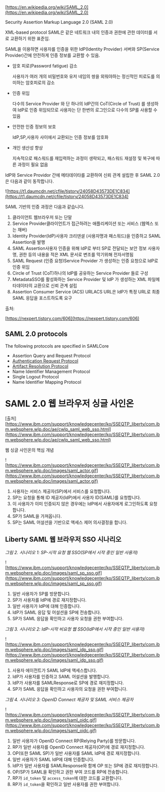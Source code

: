 [https://en.wikipedia.org/wiki/SAML_2.0](https://en.wikipedia.org/wiki/SAML_2.0)

Security Assertion Markup Language 2.0 (SAML 2.0)

XML-based protocol
SAML은 같은 네트워크 내의 인증과 권한에 관한 데이터를 서로 교환하기 위한 표준임.

SAML을 이용하면 사용자를 인증을 위한 IdP(Identity Provider) 서버와 SP(Service Provider)간에 안전하게 인증 정보를 교환할 수 있음.

- 암호 피로(Password fatigue) 감소

    사용자가 여러 개의 비밀번호와 유저 네임의 쌍을 외워야하는 정신적인 피로도를 의미하는 암호피로의 감소

- 인증 위임

    다수의 Service Provider 와 단 하나의 IdP간의 CoT(Circle of Trust) 를 생성하여 IdP로 인증 위임되므로 사용자는 단 한번의 로그인으로 다수의 SP를 사용할 수 있음

- 안전한 인증 정보의 보호

    IdP,SP,사용자 사이에서 교환되는 인증 정보를 암호화

- 개인 생산성 향상

    지속적으로 패스워드를 재입력하는 과정이 생략되고, 패스워드 재설정 및 복구에 따른 과정이 필요 없음

IdP와 Service Providor 간에 메타데이타를 교환하여 신뢰 관계 설립한 후 SAML 2.0 은 다음과 같이 동작합니다.

![https://t1.daumcdn.net/cfile/tistory/24058D43573DE1C834](https://t1.daumcdn.net/cfile/tistory/24058D43573DE1C834)

SAML 기반의 인증 과정은 다음과 같습니다.

1. 클라이언트 웹브라우저 또는 단말
2. Service Provider클라이언트가 접근하려는 애플리케이션 또는 서비스 (웹엑스 또는 재버)
3. Identity Provider(IdP)사용자 크리덴셜 (사용자명과 패스워드)을 인증하고 SAML Assertion을 발행
4. SAML Assertion사용자 인증을 위해 IdP로 부터 SP로 전달되는 보안 정보 사용자명, 권한 등의 내용을 적은 XML 문서로 변조를 막기위해 전자서명됨
5. SAML Request (인증 요청)Service Provider 가 생성하는 인증 요청으로 IdP로 인증 위임
6. Circle of Trust (CoT)하나의 IdP를 공유하는 Service Provider 들로 구성
7. MetadataSSO를 활성화하는 Service Provider 및 IdP 가 생성하는 XML 파일메타데이타의 교환으로 신뢰 관계 설립
8. Assertion Consumer Service (ACS) URLACS URL은 IdP가 특정 URL로 최종 SAML 응답을 포스트하도록 요구

출처:

[https://nexpert.tistory.com/606](https://nexpert.tistory.com/606)

## SAML 2.0 protocols

The following protocols are specified in SAMLCore

- Assertion Query and Request Protocol
- [Authentication Request Protocol](https://en.wikipedia.org/wiki/SAML_2.0#Authentication_Request_Protocol)
- [Artifact Resolution Protocol](https://en.wikipedia.org/wiki/SAML_2.0#Artifact_Resolution_Protocol)
- Name Identifier Management Protocol
- Single Logout Protocol
- Name Identifier Mapping Protocol

# SAML 2.0 웹 브라우저 싱글 사인온
[출처] [https://www.ibm.com/support/knowledgecenter/ko/SSEQTP_liberty/com.ibm.websphere.wlp.doc/ae/cwlp_saml_web_sso.html](https://www.ibm.com/support/knowledgecenter/ko/SSEQTP_liberty/com.ibm.websphere.wlp.doc/ae/cwlp_saml_web_sso.html)


웹 싱글 사인온의 핵심 개념

![https://www.ibm.com/support/knowledgecenter/ko/SSEQTP_liberty/com.ibm.websphere.wlp.doc/images/saml_actor.gif](https://www.ibm.com/support/knowledgecenter/ko/SSEQTP_liberty/com.ibm.websphere.wlp.doc/images/saml_actor.gif)

1. 사용자는 서비스 제공자(SP)에서 서비스를 요청합니다.
2. SP는 요청을 통해 ID 제공자(IdP)에서 사용자 ID(SAML)를 요청합니다.
3. 이 사용자가 이미 인증되지 않은 경우에는 IdP에서 사용자에게 로그인하도록 요청합니다.
4. SP가 SAML을 가져옵니다.
5. SP는 SAML 어설션을 기반으로 액세스 제어 의사결정을 합니다.

## **Liberty SAML 웹 브라우저 SSO 시나리오**

*그림 2. 시나리오 1: SP-시작 요청 웹 SSO(SP에서 시작 중인 일반 사용자)*

![https://www.ibm.com/support/knowledgecenter/ko/SSEQTP_liberty/com.ibm.websphere.wlp.doc/images/saml_sp_sso.gif](https://www.ibm.com/support/knowledgecenter/ko/SSEQTP_liberty/com.ibm.websphere.wlp.doc/images/saml_sp_sso.gif)

1. 일반 사용자가 SP를 방문합니다.
2. SP가 사용자를 IdP에 경로 재지정합니다.
3. 일반 사용자가 IdP에 대해 인증합니다.
4. IdP가 SAML 응답 및 어설션을 SP에 전송합니다.
5. SP가 SAML 응답을 확인하고 사용자 요청을 권한 부여합니다.

*그림 3. 시나리오 2: IdP-시작 비요청 웹 SSO(IdP에서 시작 중인 일반 사용자)*

![https://www.ibm.com/support/knowledgecenter/ko/SSEQTP_liberty/com.ibm.websphere.wlp.doc/images/saml_idp_sso.gif](https://www.ibm.com/support/knowledgecenter/ko/SSEQTP_liberty/com.ibm.websphere.wlp.doc/images/saml_idp_sso.gif)

1. 사용자 에이전트가 SAML IdP에 액세스합니다.
2. IdP가 사용자를 인증하고 SAML 어설션을 발행합니다.
3. IdP가 사용자를 SAMLResponse로 SP에 경로 재지정합니다.
4. SP가 SAML 응답을 확인하고 사용자의 요청을 권한 부여합니다.

*그림 4. 시나리오 3: OpenID Connect 제공자 및 SAML 서비스 제공자*

![https://www.ibm.com/support/knowledgecenter/ko/SSEQTP_liberty/com.ibm.websphere.wlp.doc/images/saml_oidc.gif](https://www.ibm.com/support/knowledgecenter/ko/SSEQTP_liberty/com.ibm.websphere.wlp.doc/images/saml_oidc.gif)

1. 일반 사용자가 OpenID Connect RP(Relying Party)를 방문합니다.
2. RP가 일반 사용자를 OpenID Connect 제공자(OP)에 경로 재지정합니다.
3. OP(또한 SAML SP)가 일반 사용자를 SAML IdP에 경로 재지정합니다.
4. 일반 사용자가 SAML IdP에 대해 인증합니다.
5. IdP가 일반 사용자를 SAMLResponse와 함께 OP 또는 SP에 경로 재지정합니다.
6. OP/SP가 SAML을 확인하고 권한 부여 코드를 RP에 전송합니다.
7. RP가 `id_token` 및 `access_token`에 대한 코드를 교환합니다.
8. RP가 `id_token`을 확인하고 일반 사용자를 권한 부여합니다.
